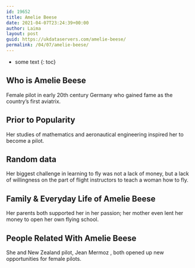 ```yaml
---
id: 19652
title: Amelie Beese
date: 2021-04-07T23:24:39+00:00
author: Laima
layout: post
guid: https://ukdataservers.com/amelie-beese/
permalink: /04/07/amelie-beese/
---
```


* some text
{: toc}


## Who is Amelie Beese
                  
                  
                  
Female pilot in early 20th century Germany who gained fame as the country&#8217;s first aviatrix.
                  
              
            
              
            
                
                
                
## Prior to Popularity
                  
                  
                  
Her studies of mathematics and aeronautical engineering inspired her to become a pilot.
                  
              
            
              
            
                
                
                
## Random data
                  
                  
                  
Her biggest challenge in learning to fly was not a lack of money, but a lack of willingness on the part of flight instructors to teach a woman how to fly.
                  
              
            
              
            
                
                
                
## Family & Everyday Life of Amelie Beese
                  
                  
                  
Her parents both supported her in her passion; her mother even lent her money to open her own flying school.
                  
              
            
              
            
                
                
                
## People Related With Amelie Beese
                  
                  
                  
She and New Zealand pilot, Jean Mermoz , both opened up new opportunities for female pilots.
                  
              
            
              
            
                
              
            
              
              
            
            
              
            
          
          
          